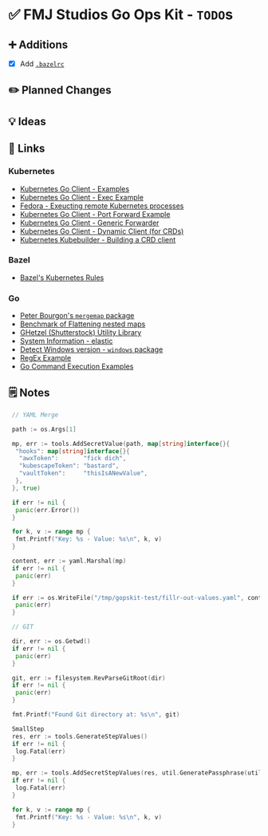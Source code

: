 # ✅ FMJ Studios Go Ops Kit - `TODO`s

## ➕ Additions

- [x] Add [`.bazelrc`](https://bazel.build/run/bazelrc)

## ✏️ Planned Changes

## 💡 Ideas

## 🔗 Links

### Kubernetes

- [Kubernetes Go Client - Examples](https://github.com/iximiuz/client-go-examples)
- [Kubernetes Go Client - Exec Example](https://github.com/a4abhishek/Client-Go-Examples)
- [Fedora - Exeucting remote Kubernetes processes](https://miminar.fedorapeople.org/_preview/openshift-enterprise/registry-redeploy/go_client/executing_remote_processes.html)
- [Kubernetes Go Client - Port Forward Example](https://github.com/gianarb/kube-port-forward/blob/master/main.go)
- [Kubernetes Go Client - Generic Forwarder](https://github.com/anthhub/forwarder)
- [Kubernetes Go Client - Dynamic Client (for CRDs)](https://caiorcferreira.github.io/post/the-kubernetes-dynamic-client/)
- [Kubernetes Kubebuilder - Building a CRD client](https://geek.jasonhancock.com/2023/07/28/k8s-crd-golang-kubebuilder/)

### Bazel

- [Bazel's Kubernetes Rules](https://github.com/bazelbuild/rules_k8s/tree/master)

### Go

- [Peter Bourgon's `mergemap` package](https://github.com/peterbourgon/mergemap)
- [Benchmark of Flattening nested maps](https://gist.github.com/knadh/9520b2a3f8edf589c450ed7e283ba60f)
- [GHetzel (Shutterstock) Utility Library](https://github.com/ghetzel/go-stockutil)
- [System Information - elastic](https://pkg.go.dev/github.com/elastic/go-sysinfo@v1.14.1)
- [Detect Windows version - `windows` package](https://stackoverflow.com/questions/44363911/detect-windows-version-in-go-to-figure-out-the-starup-folder)
- [RegEx Example](https://gist.github.com/eculver/d1338aa87e87890e05d4f61ed0a33d6e)
- [Go Command Execution Examples](https://github.com/kjk/the-code/blob/master/go/advanced-exec/03-live-progress-and-capture-v2.go)

## 🗒️ Notes

```go
 // YAML Merge

 path := os.Args[1]

 mp, err := tools.AddSecretValue(path, map[string]interface{}{
  "hooks": map[string]interface{}{
   "awxToken":       "fick dich",
   "kubescapeToken": "bastard",
   "vaultToken":     "thisIsANewValue",
  },
 }, true)

 if err != nil {
  panic(err.Error())
 }

 for k, v := range mp {
  fmt.Printf("Key: %s - Value: %s\n", k, v)
 }

 content, err := yaml.Marshal(mp)
 if err != nil {
  panic(err)
 }

 if err := os.WriteFile("/tmp/gopskit-test/fillr-out-values.yaml", content, 0600); err != nil {
  panic(err)
 }

 // GIT

 dir, err := os.Getwd()
 if err != nil {
  panic(err)
 }

 git, err := filesystem.RevParseGitRoot(dir)
 if err != nil {
  panic(err)
 }

 fmt.Printf("Found Git directory at: %s\n", git)

 SmallStep
 res, err := tools.GenerateStepValues()
 if err != nil {
  log.Fatal(err)
 }

 mp, err := tools.AddSecretStepValues(res, util.GeneratePassphrase(util.WithLength(48)), os.Args[1])
 if err != nil {
  log.Fatal(err)
 }

 for k, v := range mp {
  fmt.Printf("Key: %s - Value: %s\n", k, v)
 }
```
